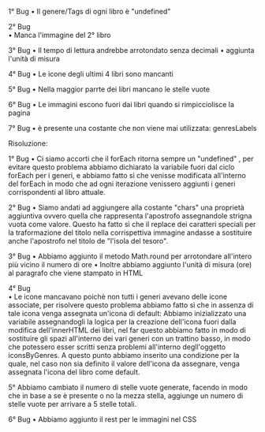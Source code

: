 1° Bug
    • Il genere/Tags di ogni libro è "undefined"

2° Bug    
    • Manca l'immagine del 2° libro

3° Bug
    • Il tempo di lettura andrebbe arrotondato senza decimali
    • aggiunta l'unità di misura


4° Bug
    • Le icone degli ultimi 4 libri sono mancanti

5° Bug 
    • Nella maggior parrte dei libri mancano le stelle vuote


6° Bug
    • Le immagini escono fuori dai libri quando si rimpicciolisce la pagina    


7° Bug
    • è presente una costante che non viene mai utilizzata: genresLabels



Risoluzione:


1° Bug
    • Ci siamo accorti che il forEach ritorna sempre un "undefined" , per evitare questo problema abbiamo dichiarato la variabile fuori dal ciclo forEach per i generi, e abbiamo fatto sì che venisse modificata all'interno del forEach in modo che ad ogni iterazione venissero aggiunti i generi corrispondenti al libro attuale.

2° Bug 
    • Siamo andati ad aggiungere alla costante "chars" una proprietà aggiuntiva ovvero quella che rappresenta l'apostrofo assegnandole strigna vuota come valore. Questo ha fatto sì che il replace dei caratteri speciali per la traformazione del titolo nella corrispettiva immagine andasse a sostituire anche l'apostrofo nel titolo de "l'isola del tesoro".

3° Bug
    • Abbiamo aggiunto il metodo Math.round per arrotondare all'intero più vicino il numero di ore
    • Inoltre abbiamo aggiunto l'unità di misura (ore) al paragrafo che viene stampato in HTML


4° Bug    
    • Le icone mancavano poichè non tutti i generi avevano delle icone associate, per risolvere questo problema abbiamo fatto sì che in assenza di tale icona venga assegnata un'icona di default: 
    Abbiamo inizializzato una variabile assegnandogli la logica per la creazione dell'icona fuori dalla modifica dell'innerHTML dei libri, nel far questo abbiamo fatto in modo di sostituire gli spazi all'interno dei vari generi con un trattino basso, in modo che potessero esser scritti senza problemi all'interno degll'oggetto iconsByGenres. A questo punto abbiamo inserito una condizione per la quale, nel caso non sia definito il valore dell'icona da assegnare, venga assegnata l'icona del libro come default.


5° Abbiamo cambiato il numero di stelle vuote generate, facendo in modo che in base a se è presente o no la mezza stella, aggiunge un numero di stelle vuote per arrivare a 5 stelle totali.


6° Bug
    • Abbiamo aggiunto il rest per le immagini nel CSS
